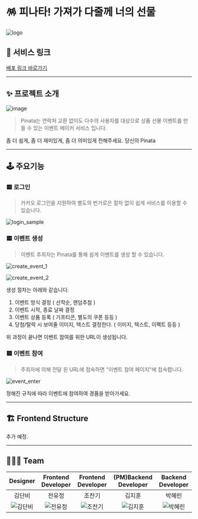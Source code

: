 # 🪅 피나타! 가져가 다줄께 너의 선물

![logo](https://user-images.githubusercontent.com/78334008/192086757-618aa989-4aee-48d1-aa5a-adcfa0fee7d0.png)

## 🎁 서비스 링크

[배포 링크 바로가기](https://pinata-gift.com/)

---

## ✨ 프로젝트 소개

![image](https://user-images.githubusercontent.com/78334008/192086989-9fdd6119-bfcf-4245-a309-82336be583ee.png)

> Pinata는 연락처 교환 없이도 다수의 사용자를 대상으로 상품 선물 이벤트를 만들 수 있는 이벤트 메이커 서비스 입니다.

좀 더 쉽게, 좀 더 재미있게, 좀 더 의미있게 전해주세요. 당신의 Pinata

---

## 🕹️ 주요기능

### 🟨 로그인

> 카카오 로그인을 지원하여 별도의 번거로은 절차 없이 쉽게 서비스를 이용할 수 있습니다.

![login_sample](https://user-images.githubusercontent.com/78334008/192087560-22065914-2491-4b4f-a236-1679ac325164.gif)

### 🟨 이벤트 생성

> 이벤트 추최자는 Pinata를 통해 쉽게 이벤트를 생성 할 수 있습니다.

![create_event_1](https://user-images.githubusercontent.com/78334008/192087580-f95be32f-e41a-4526-8c0c-e7717ed4134a.gif)

![create_event_2](https://user-images.githubusercontent.com/78334008/192087644-5a499cf5-4846-4e3b-bcae-42987f435f1d.gif)

생성 절차는 아래와 같습니다.  

1. 이벤트 방식 결정 ( 선착순, 랜덤추첨 )  
2. 이벤트 시작, 종료 날짜 결정
3. 이벤트 상품 등록 ( 기프티콘, 별도의 쿠폰 등등 )  
4. 당첨/탈락 시 보여줄 이미지, 텍스트 결정한다. ( 이미지, 텍스트, 이펙트 등등 )  

위 과정이 끝나면 이벤트 참여를 위한 URL이 생성됩니다.  

### 🟨 이벤트 참여

> 주최자에 의해 전달 된 URL에 접속하면 "이벤트 참여 페이지"에 접속합니다.  

![event_enter](https://user-images.githubusercontent.com/78334008/192087697-dfe1926e-14e1-426f-9b5b-5f46b1d0290e.gif)

정해진 규칙에 따라 이벤트에 참여하여 경품을 받아가세요.

---

## 🏗️ Frontend Structure

추가 예정.

---

## 👨🏻‍💻 Team

|                                                     Designer                                                     |                     Frontend Developer                      |                     Frontend Developer                      |                    (PM)Backend Developer                    |                      Backend Developer                      |
| :--------------------------------------------------------------------------------------------------------------: | :---------------------------------------------------------: | :---------------------------------------------------------: | :---------------------------------------------------------: | :---------------------------------------------------------: |
|                                                      김단비                                                      |                           전유정                            |                           조찬기                            |                           김지훈                            |                           박혜린                            |
| ![김단비](https://user-images.githubusercontent.com/78334008/192086155-8f4b8d50-4f40-4916-9c8d-da7fd7069d81.png) | ![전유정](https://avatars.githubusercontent.com/u/54320809) | ![조찬기](https://avatars.githubusercontent.com/u/38618187) | ![김지훈](https://avatars.githubusercontent.com/u/78334008) | ![박혜린](https://avatars.githubusercontent.com/u/33855307) |
